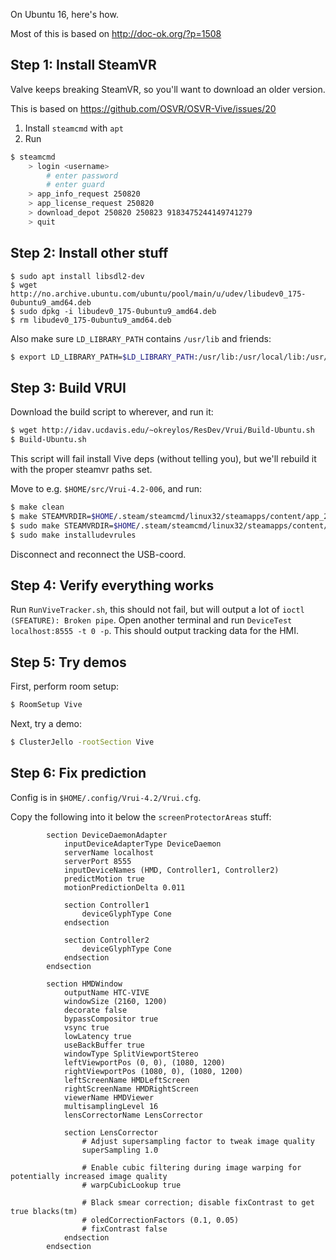 On Ubuntu 16, here's how.

Most of this is based on http://doc-ok.org/?p=1508

## Step 1: Install SteamVR
Valve keeps breaking SteamVR, so you'll want to download an older version.

This is based on https://github.com/OSVR/OSVR-Vive/issues/20

1. Install `steamcmd` with `apt`
2. Run
```bash
$ steamcmd
    > login <username> 
        # enter password
        # enter guard
    > app_info_request 250820
    > app_license_request 250820
    > download_depot 250820 250823 9183475244149741279
    > quit
```

## Step 2: Install other stuff
```
$ sudo apt install libsdl2-dev
$ wget http://no.archive.ubuntu.com/ubuntu/pool/main/u/udev/libudev0_175-0ubuntu9_amd64.deb
$ sudo dpkg -i libudev0_175-0ubuntu9_amd64.deb
$ rm libudev0_175-0ubuntu9_amd64.deb
```

Also make sure `LD_LIBRARY_PATH` contains `/usr/lib` and friends:
```bash
$ export LD_LIBRARY_PATH=$LD_LIBRARY_PATH:/usr/lib:/usr/local/lib:/usr/lib/x86_64-linux-gnu/:/usr/local/lib/x86_64-linux-gnu/
```

## Step 3: Build VRUI
Download the build script to wherever, and run it:

```bash
$ wget http://idav.ucdavis.edu/~okreylos/ResDev/Vrui/Build-Ubuntu.sh
$ Build-Ubuntu.sh
```

This script will fail install Vive deps (without telling you), but we'll
rebuild it with the proper steamvr paths set.

Move to e.g. `$HOME/src/Vrui-4.2-006`, and run:

```bash
$ make clean
$ make STEAMVRDIR=$HOME/.steam/steamcmd/linux32/steamapps/content/app_250820/depot_250823 -j
$ sudo make STEAMVRDIR=$HOME/.steam/steamcmd/linux32/steamapps/content/app_250820/depot_250823 install
$ sudo make installudevrules
```

Disconnect and reconnect the USB-coord.

## Step 4: Verify everything works
Run `RunViveTracker.sh`, this should not fail, but will output a lot of
`ioctl (SFEATURE): Broken pipe`. Open another terminal and run
`DeviceTest localhost:8555 -t 0 -p`. This should output tracking data for the
HMI.

## Step 5: Try demos
First, perform room setup:
```bash
$ RoomSetup Vive
```

Next, try a demo:
```bash
$ ClusterJello -rootSection Vive
```

## Step 6: Fix prediction
Config is in `$HOME/.config/Vrui-4.2/Vrui.cfg`.

Copy the following into it below the `screenProtectorAreas` stuff:

```
		section DeviceDaemonAdapter
			inputDeviceAdapterType DeviceDaemon
			serverName localhost
			serverPort 8555
			inputDeviceNames (HMD, Controller1, Controller2)
			predictMotion true
			motionPredictionDelta 0.011
			
			section Controller1
				deviceGlyphType Cone
			endsection
			
			section Controller2
				deviceGlyphType Cone
			endsection
		endsection

		section HMDWindow
			outputName HTC-VIVE
			windowSize (2160, 1200)
			decorate false
			bypassCompositor true
			vsync true
			lowLatency true
			useBackBuffer true
			windowType SplitViewportStereo
			leftViewportPos (0, 0), (1080, 1200)
			rightViewportPos (1080, 0), (1080, 1200)
			leftScreenName HMDLeftScreen
			rightScreenName HMDRightScreen
			viewerName HMDViewer
			multisamplingLevel 16
			lensCorrectorName LensCorrector
			
			section LensCorrector
				# Adjust supersampling factor to tweak image quality
				superSampling 1.0
				
				# Enable cubic filtering during image warping for potentially increased image quality
				# warpCubicLookup true
				
				# Black smear correction; disable fixContrast to get true blacks(tm)
				# oledCorrectionFactors (0.1, 0.05)
				# fixContrast false
			endsection
		endsection
```

